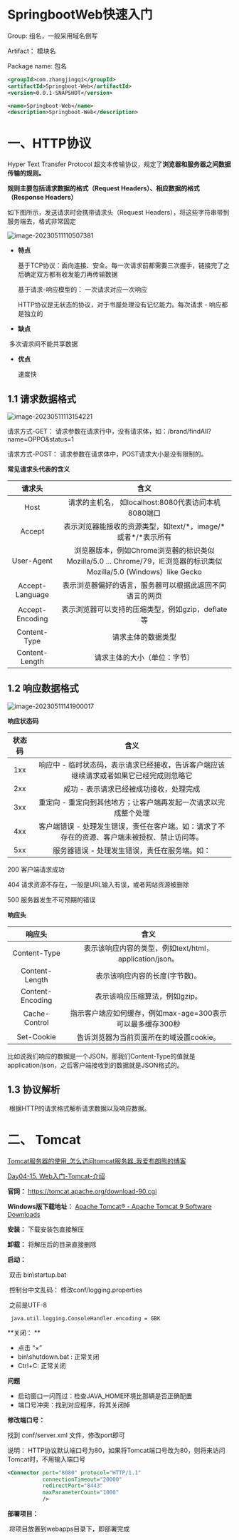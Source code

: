 # SpringbootWeb快速入门



Group: 组名，一般采用域名倒写

Artifact： 模块名

Package name: 包名

```xml
<groupId>com.zhangjingqi</groupId>
<artifactId>Springboot-Web</artifactId>
<version>0.0.1-SNAPSHOT</version>

<name>Springboot-Web</name>
<description>Springboot-Web</description>
```



# 一、HTTP协议



Hyper Text Transfer Protocol 超文本传输协议，规定了**浏览器和服务器之间数据传输的规则。**



**规则主要包括请求数据的格式（Request Headers）、相应数据的格式（Response Headers）**

   如下图所示，发送请求时会携带请求头（Request Headers），将这些字符串带到服务端去，格式非常固定

![image-20230511110507381](https://picture-typora-zhangjingqi.oss-cn-beijing.aliyuncs.com/image-20230511110507381.png)





* **特点**

    基于TCP协议：面向连接、安全。每一次请求前都需要三次握手，链接完了之后确定双方都有收发能力再传输数据

  

    基于请求-响应模型的： 一次请求对应一次响应

  


    HTTP协议是无状态的协议，对于书屋处理没有记忆能力。每次请求 - 响应都是独立的

  


* **缺点**

​          多次请求间不能共享数据



* **优点**

     速度快



## 1.1 请求数据格式



![image-20230511113154221](https://picture-typora-zhangjingqi.oss-cn-beijing.aliyuncs.com/image-20230511113154221.png)



请求方式-GET： 请求参数在请求行中，没有请求体，如：/brand/findAll?name=OPPO&status=1

请求方式-POST： 请求参数在请求体中，POST请求大小是没有限制的。





**常见请求头代表的含义**

|     请求头      |                             含义                             |
| :-------------: | :----------------------------------------------------------: |
|      Host       |     请求的主机名， 如localhost:8080代表访问本机8080端口      |
|     Accept      | 表示浏览器能接收的资源类型，如text/\*，image/\*或者\*/\*表示所有 |
|   User-Agent    | 浏览器版本，例如Chrome浏览器的标识类似Mozilla/5.0 ... Chrome/79，IE浏览器的标识类似Mozilla/5.0 (Windows）like Gecko |
| Accept-Language |   表示浏览器偏好的语言，服务器可以根据此返回不同语言的网页   |
| Accept-Encoding |      表示浏览器可以支持的压缩类型，例如gzip，deflate等       |
|  Content-Type   |                      请求主体的数据类型                      |
| Content-Length  |                 请求主体的大小（单位：字节）                 |



 

## 1.2 响应数据格式



![image-20230511141900017](https://picture-typora-zhangjingqi.oss-cn-beijing.aliyuncs.com/image-20230511141900017.png)





**响应状态码**

| 状态码 |                             含义                             |
| :----: | :----------------------------------------------------------: |
|  1xx   | 响应中 - 临时状态码，表示请求已经接收，告诉客户端应该继续请求或者如果它已经完成则忽略它 |
|  2xx   |           成功 - 表示请求已经被成功接收，处理完成            |
|  3xx   | 重定向 - 重定向到其他地方；让客户端再发起一次请求以完成整个处理 |
|  4xx   | 客户端错误 - 处理发生错误，责任在客户端。如：请求了不存在的资源、客户端未被授权、禁止访问等。 |
|  5xx   |        服务器错误 - 处理发生错误，责任在服务端。如：         |



200 客户端请求成功

404 请求资源不存在，一般是URL输入有误，或者网站资源被删除

500  服务器发生不可预期的错误



**响应头**

|      响应头      |                            含义                            |
| :--------------: | :--------------------------------------------------------: |
|   Content-Type   |  表示该响应内容的类型，例如text/html，application/json。   |
|  Content-Length  |               表示该响应内容的长度(字节数)。               |
| Content-Encoding |               表示该响应压缩算法，例如gzip。               |
|  Cache-Control   | 指示客户端应如何缓存，例如max-age=300表示可以最多缓存300秒 |
|    Set-Cookie    |          告诉浏览器为当前页面所在的域设置cookie。          |



​    比如说我们响应的数据是一个JSON，那我们Content-Type的值就是application/json，之后客户端接收到的数据就是JSON格式的。





## 1.3 协议解析

​          根据HTTP的请求格式解析请求数据以及响应数据。





# 二、 Tomcat



[Tomcat服务器的使用_怎么访问tomcat服务器_我爱布朗熊的博客](https://blog.csdn.net/weixin_51351637/article/details/126110360)



[Day04-15. Web入门-Tomcat-介绍](https://www.bilibili.com/video/BV1m84y1w7Tb/?p=64&spm_id_from=pageDriver&vd_source=c01240addcba226237f3c4781490fbae)



**官网：** https://tomcat.apache.org/download-90.cgi



**Windows版下载地址：** [Apache Tomcat® - Apache Tomcat 9 Software Downloads](https://tomcat.apache.org/download-90.cgi)



**安装：** 下载安装包直接解压



**卸载：** 将解压后的目录直接删除



**启动：**

​            双击 bin\startup.bat

​             控制台中文乱码： 修改conf/logging.properties

​              之前是UTF-8

```
 java.util.logging.ConsoleHandler.encoding = GBK
```



**关闭： **

* 点击 “×”
*  bin\shutdown.bat : 正常关闭
*   Ctrl+C: 正常关闭



**问题**

* 启动窗口一闪而过：检查JAVA_HOME环境比那辆是否正确配置
*  端口号冲突：找到对应程序，将其关闭掉





 **修改端口号：**

找到 conf/server.xml 文件，修改port即可

说明： HTTP协议默认端口号为80，如果将Tomcat端口号改为80，则将来访问Tomcat时，不用输入端口号

```xml
<Connector port="8080" protocol="HTTP/1.1"
           connectionTimeout="20000"
           redirectPort="8443"
           maxParameterCount="1000"
           />
```




**部署项目：**

​    将项目放置到webapps目录下，即部署完成










































































